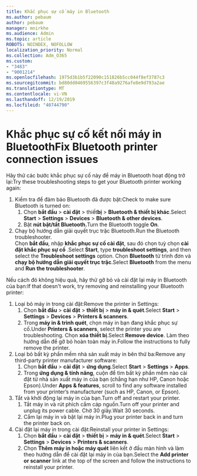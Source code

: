 ```yaml
---
title: Khắc phục sự cố máy in Bluetooth
ms.author: pebaum
author: pebaum
manager: mnirkhe
ms.audience: Admin
ms.topic: article
ROBOTS: NOINDEX, NOFOLLOW
localization_priority: Normal
ms.collection: Adm_O365
ms.custom:
- "3483"
- "9001214"
ms.openlocfilehash: 1975d3b1b5f22090c151826b5cc044f8ef3787c3
ms.sourcegitcommit: bd80dd0469556397c3f48a9276afe8e9d793a2ae
ms.translationtype: MT
ms.contentlocale: vi-VN
ms.lasthandoff: 12/19/2019
ms.locfileid: "40744790"
---
```

# <a name="fix-bluetooth-printer-connection-issues"></a><span data-ttu-id="ea364-102">Khắc phục sự cố kết nối máy in Bluetooth</span><span class="sxs-lookup"><span data-stu-id="ea364-102">Fix Bluetooth printer connection issues</span></span>

<span data-ttu-id="ea364-103">Hãy thử các bước khắc phục sự cố này để máy in Bluetooth hoạt động trở lại:</span><span class="sxs-lookup"><span data-stu-id="ea364-103">Try these troubleshooting steps to get your Bluetooth printer working again:</span></span>


1. <span data-ttu-id="ea364-104">Kiểm tra để đảm bảo Bluetooth đã được bật:</span><span class="sxs-lookup"><span data-stu-id="ea364-104">Check to make sure Bluetooth is turned on:</span></span>
    1. <span data-ttu-id="ea364-105">Chọn **bắt đầu** > **cài đặt** > thiết**bị** > **Bluetooth & thiết bị khác**.</span><span class="sxs-lookup"><span data-stu-id="ea364-105">Select **Start** > **Settings** > **Devices** > **Bluetooth & other devices**.</span></span>
    2. <span data-ttu-id="ea364-106">Bật **nút bật/tắt Bluetooth.**</span><span class="sxs-lookup"><span data-stu-id="ea364-106">Turn the Bluetooth toggle **On**.</span></span>
2. <span data-ttu-id="ea364-107">Chạy bộ hướng dẫn giải quyết trục trặc Bluetooth.</span><span class="sxs-lookup"><span data-stu-id="ea364-107">Run the Bluetooth troubleshooter.</span></span> <br>
    <span data-ttu-id="ea364-108">Chọn **bắt đầu**, nhập **khắc phục sự cố cài đặt**, sau đó chọn tuỳ chọn **cài đặt khắc phục sự cố** .</span><span class="sxs-lookup"><span data-stu-id="ea364-108">Select **Start**, type **troubleshoot settings**, and then select the **Troubleshoot settings** option.</span></span> <span data-ttu-id="ea364-109">Chọn **Bluetooth** từ trình đơn và **chạy bộ hướng dẫn giải quyết trục trặc**.</span><span class="sxs-lookup"><span data-stu-id="ea364-109">Select **Bluetooth** from the menu and **Run the troubleshooter**.</span></span>

<span data-ttu-id="ea364-110">Nếu cách đó không hiệu quả, hãy thử gỡ bỏ và cài đặt lại máy in Bluetooth của bạn:</span><span class="sxs-lookup"><span data-stu-id="ea364-110">If that doesn't work, try removing and reinstalling your Bluetooth printer:</span></span>

1. <span data-ttu-id="ea364-111">Loại bỏ máy in trong cài đặt:</span><span class="sxs-lookup"><span data-stu-id="ea364-111">Remove the printer in Settings:</span></span>
    1. <span data-ttu-id="ea364-112">Chọn **bắt đầu** > **cài đặt** > **thiết bị** > **máy in & quét**.</span><span class="sxs-lookup"><span data-stu-id="ea364-112">Select **Start** > **Settings** > **Devices** > **Printers & scanners**.</span></span>
    2. <span data-ttu-id="ea364-113">Trong **máy in & trình quét**, chọn máy in bạn đang khắc phục sự cố.</span><span class="sxs-lookup"><span data-stu-id="ea364-113">Under **Printers & scanners**, select the printer you are troubleshooting.</span></span> <span data-ttu-id="ea364-114">Chọn **xóa thiết bị**.</span><span class="sxs-lookup"><span data-stu-id="ea364-114">Select **Remove device**.</span></span> <span data-ttu-id="ea364-115">Làm theo hướng dẫn để gỡ bỏ hoàn toàn máy in.</span><span class="sxs-lookup"><span data-stu-id="ea364-115">Follow the instructions to fully remove the printer.</span></span>
2. <span data-ttu-id="ea364-116">Loại bỏ bất kỳ phần mềm nhà sản xuất máy in bên thứ ba:</span><span class="sxs-lookup"><span data-stu-id="ea364-116">Remove any third-party printer manufacturer software:</span></span>
    1. <span data-ttu-id="ea364-117">Chọn **bắt đầu** > **cài đặt** > **ứng dụng**.</span><span class="sxs-lookup"><span data-stu-id="ea364-117">Select **Start** > **Settings** > **Apps**.</span></span>
    2. <span data-ttu-id="ea364-118">Trong **ứng dụng & tính năng**, cuộn để tìm bất kỳ phần mềm nào cài đặt từ nhà sản xuất máy in của bạn (chẳng hạn như HP, Canon hoặc Epson).</span><span class="sxs-lookup"><span data-stu-id="ea364-118">Under **Apps & features**, scroll to find any software installed from your printer’s manufacturer (such as HP, Canon, or Epson).</span></span>
3. <span data-ttu-id="ea364-119">Tắt và khởi động lại máy in của bạn.</span><span class="sxs-lookup"><span data-stu-id="ea364-119">Turn off and restart your printer.</span></span>
   1. <span data-ttu-id="ea364-120">Tắt máy in và rút phích cắm cáp nguồn.</span><span class="sxs-lookup"><span data-stu-id="ea364-120">Turn off your printer and unplug its power cable.</span></span> <span data-ttu-id="ea364-121">Chờ 30 giây.</span><span class="sxs-lookup"><span data-stu-id="ea364-121">Wait 30 seconds.</span></span> 
   2. <span data-ttu-id="ea364-122">Cắm lại máy in và bật lại máy in.</span><span class="sxs-lookup"><span data-stu-id="ea364-122">Plug your printer back in and turn the printer back on.</span></span>
4. <span data-ttu-id="ea364-123">Cài đặt lại máy in trong cài đặt:</span><span class="sxs-lookup"><span data-stu-id="ea364-123">Reinstall your printer in Settings:</span></span>
    1. <span data-ttu-id="ea364-124">Chọn **bắt đầu** > **cài đặt** > **thiết bị** > **máy in & quét**.</span><span class="sxs-lookup"><span data-stu-id="ea364-124">Select **Start** > **Settings** > **Devices** > **Printers & scanners**.</span></span>
    2. <span data-ttu-id="ea364-125">Chọn **Thêm máy in hoặc máy quét** liên kết ở đầu màn hình và làm theo hướng dẫn để cài đặt lại máy in của bạn.</span><span class="sxs-lookup"><span data-stu-id="ea364-125">Select the **Add printer or scanner** link at the top of the screen and follow the instructions to reinstall your printer.</span></span>
